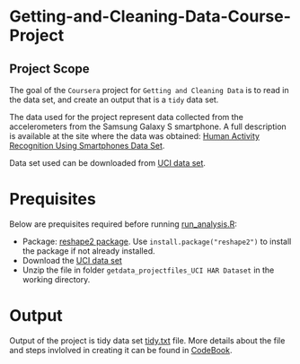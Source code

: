 # Getting-and-Cleaning-Data-Course-Project


## Project Scope
The goal of the `Coursera` project for `Getting and Cleaning Data` is to read in the data set, and create an output that is a `tidy` data set.

The data used for the project represent data collected from the accelerometers from the Samsung Galaxy S smartphone. A full description is available at the site where the data was obtained: [Human Activity Recognition Using Smartphones Data Set](http://archive.ics.uci.edu/ml/datasets/Human+Activity+Recognition+Using+Smartphones).

Data set used can be downloaded from [UCI data set](https://d396qusza40orc.cloudfront.net/getdata%2Fprojectfiles%2FUCI%20HAR%20Dataset.zip).

# Prequisites
Below are prequisites required before running [run_analysis.R](run_analysis.R):

- Package: [reshape2 package](http://cran.r-project.org/web/packages/reshape2/index.html). Use `install.package("reshape2")` to install the package if not already installed.
- Download the [UCI data set](https://d396qusza40orc.cloudfront.net/getdata%2Fprojectfiles%2FUCI%20HAR%20Dataset.zip)
- Unzip the file in folder `getdata_projectfiles_UCI HAR Dataset` in the working directory.

# Output

Output of the project is tidy data set [tidy.txt](tidy.txt) file. More details about the file and steps invlolved in creating it can be found in [CodeBook](CodeBook.md).
